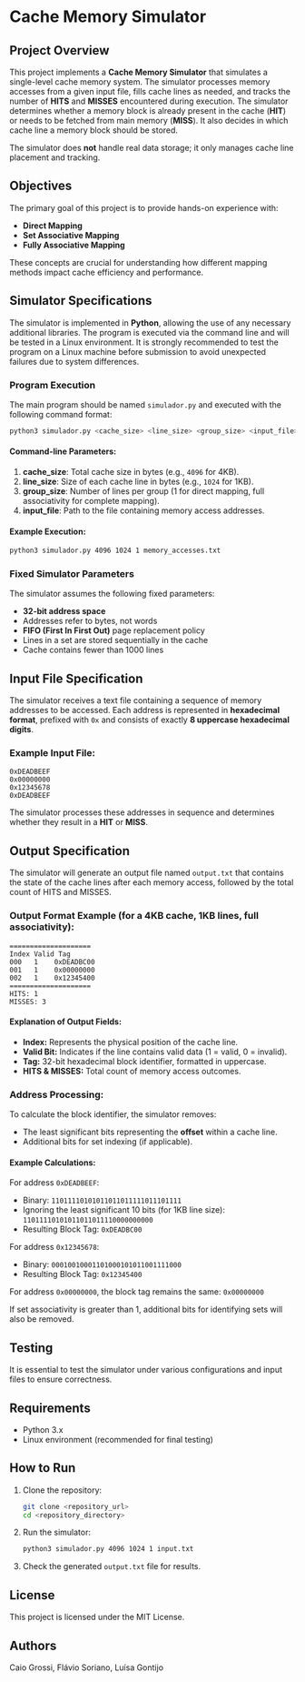 # Cache Memory Simulator

## Project Overview
This project implements a **Cache Memory Simulator** that simulates a single-level cache memory system. The simulator processes memory accesses from a given input file, fills cache lines as needed, and tracks the number of **HITS** and **MISSES** encountered during execution. The simulator determines whether a memory block is already present in the cache (**HIT**) or needs to be fetched from main memory (**MISS**). It also decides in which cache line a memory block should be stored.

The simulator does **not** handle real data storage; it only manages cache line placement and tracking.

## Objectives
The primary goal of this project is to provide hands-on experience with:
- **Direct Mapping**
- **Set Associative Mapping**
- **Fully Associative Mapping**

These concepts are crucial for understanding how different mapping methods impact cache efficiency and performance.

## Simulator Specifications
The simulator is implemented in **Python**, allowing the use of any necessary additional libraries. The program is executed via the command line and will be tested in a Linux environment. It is strongly recommended to test the program on a Linux machine before submission to avoid unexpected failures due to system differences.

### Program Execution
The main program should be named `simulador.py` and executed with the following command format:

```bash
python3 simulador.py <cache_size> <line_size> <group_size> <input_file>
```

#### Command-line Parameters:
1. **cache_size**: Total cache size in bytes (e.g., `4096` for 4KB).
2. **line_size**: Size of each cache line in bytes (e.g., `1024` for 1KB).
3. **group_size**: Number of lines per group (1 for direct mapping, full associativity for complete mapping).
4. **input_file**: Path to the file containing memory access addresses.

#### Example Execution:
```bash
python3 simulador.py 4096 1024 1 memory_accesses.txt
```

### Fixed Simulator Parameters
The simulator assumes the following fixed parameters:
- **32-bit address space**
- Addresses refer to bytes, not words
- **FIFO (First In First Out)** page replacement policy
- Lines in a set are stored sequentially in the cache
- Cache contains fewer than 1000 lines

## Input File Specification
The simulator receives a text file containing a sequence of memory addresses to be accessed. Each address is represented in **hexadecimal format**, prefixed with `0x` and consists of exactly **8 uppercase hexadecimal digits**.

### Example Input File:
```
0xDEADBEEF
0x00000000
0x12345678
0xDEADBEEF
```

The simulator processes these addresses in sequence and determines whether they result in a **HIT** or **MISS**.

## Output Specification
The simulator will generate an output file named `output.txt` that contains the state of the cache lines after each memory access, followed by the total count of HITS and MISSES.

### Output Format Example (for a 4KB cache, 1KB lines, full associativity):
```
====================
Index Valid Tag
000   1    0xDEADBC00
001   1    0x00000000
002   1    0x12345400
====================
HITS: 1
MISSES: 3
```

#### Explanation of Output Fields:
- **Index:** Represents the physical position of the cache line.
- **Valid Bit:** Indicates if the line contains valid data (1 = valid, 0 = invalid).
- **Tag:** 32-bit hexadecimal block identifier, formatted in uppercase.
- **HITS & MISSES:** Total count of memory access outcomes.

### Address Processing:
To calculate the block identifier, the simulator removes:
- The least significant bits representing the **offset** within a cache line.
- Additional bits for set indexing (if applicable).

#### Example Calculations:
For address `0xDEADBEEF`:
- Binary: `11011110101011011011111011101111`
- Ignoring the least significant 10 bits (for 1KB line size): `11011110101011011011110000000000`
- Resulting Block Tag: `0xDEADBC00`

For address `0x12345678`:
- Binary: `00010010001101000101011001111000`
- Resulting Block Tag: `0x12345400`

For address `0x00000000`, the block tag remains the same: `0x00000000`

If set associativity is greater than 1, additional bits for identifying sets will also be removed.

## Testing
It is essential to test the simulator under various configurations and input files to ensure correctness.

## Requirements
- Python 3.x
- Linux environment (recommended for final testing)

## How to Run
1. Clone the repository:
   ```bash
   git clone <repository_url>
   cd <repository_directory>
   ```
2. Run the simulator:
   ```bash
   python3 simulador.py 4096 1024 1 input.txt
   ```
3. Check the generated `output.txt` file for results.

## License
This project is licensed under the MIT License.

## Authors
Caio Grossi, Flávio Soriano, Luísa Gontijo
